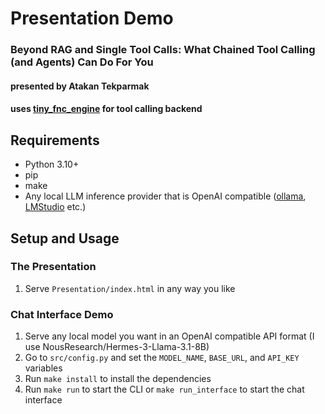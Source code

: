# Presentation Demo

### Beyond RAG and Single Tool Calls: What Chained Tool Calling (and Agents) Can Do For You 

#### presented by Atakan Tekparmak

#### uses [tiny_fnc_engine](https://github.com/AtakanTekparmak/tiny_fnc_engine) for tool calling backend

## Requirements

- Python 3.10+
- pip
- make
- Any local LLM inference provider that is OpenAI compatible ([ollama](https://ollama.com/), [LMStudio](https://lmstudio.ai/) etc.)

## Setup and Usage

### The Presentation

1. Serve `Presentation/index.html` in any way you like 

### Chat Interface Demo

1. Serve any local model you want in an OpenAI compatible API format (I use NousResearch/Hermes-3-Llama-3.1-8B)
2. Go to `src/config.py` and set the `MODEL_NAME`, `BASE_URL`, and `API_KEY` variables
3. Run `make install` to install the dependencies
4. Run `make run` to start the CLI or `make run_interface` to start the chat interface

